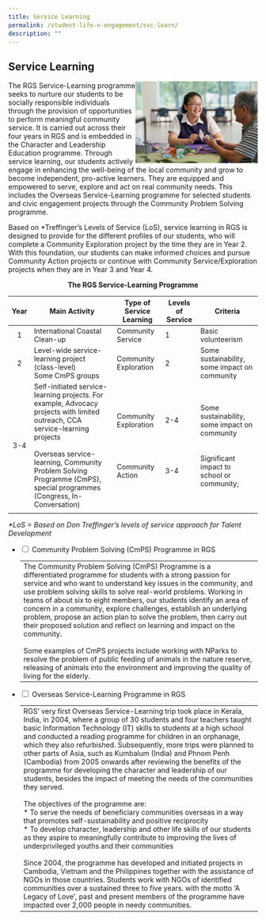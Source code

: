 ```yaml
---
title: Service Learning
permalink: /student-life-n-engagement/svc-learn/
description: ""
---
```

## Service Learning

<img src="/images/Service Learning.jpg" style="width:49%" align=right>

The RGS Service-Learning programme seeks to nurture our students to be socially responsible individuals through the provision of opportunities to perform meaningful community service. It is carried out across their four years in RGS and is embedded in the Character and Leadership Education programme. Through service learning, our students actively engage in enhancing the well-being of the local community and grow to become independent, pro-active learners. They are equipped and empowered to serve, explore and act on real community needs. This includes the Overseas Service-Learning programme for selected students and civic engagement projects through the Community Problem Solving programme.

Based on \*Treffinger’s Levels of Service (LoS), service learning in RGS is designed to provide for the different profiles of our students, who will complete a Community Exploration project by the time they are in Year 2. With this foundation, our students can make informed choices and pursue Community Action projects or continue with Community Service/Exploration projects when they are in Year 3 and Year 4.

<b><center>The RGS Service-Learning Programme</center></b>

| Year  | Main Activity  | Type of Service Learning  | Levels of Service  |  Criteria |
|:-:|---|---|---|---|
| 1  | International Coastal Clean-up  | Community Service  | 1  | Basic volunteerism  |
| 2  | Level-wide service-learning project (class-level)  <br>Some CmPS groups  | Community Exploration  | 2  | Some sustainability, some impact on community  |
| 3-4  | Self-initiated service-learning projects. For example, Advocacy projects with limited outreach, CCA service-learning projects<br><br>Overseas service-learning, Community Problem Solving Programme (CmPS), special programmes (Congress, In-Conversation)  | Community Exploration<br><br><br><br><br>Community Action  | 2-4<br><br><br><br><br><br>3-4  | Some sustainability, some impact on community<br><br><br>Significant impact to school or community;  |
|   |   |   |   |   |

_\*LoS = Based on Don Treffinger’s levels of service approach for Talent Development_

<ul class="jekyllcodex_accordion">
  <li>
    <input type="checkbox" id="accordion1"> <label for="accordion1">Community Problem Solving (CmPS) Programme in RGS</label>
    <div>
      <table>
        <tr>
          <td>The Community Problem Solving (CmPS) Programme is a differentiated programme for students with a strong passion for service and who want to understand key issues in the community, and use problem solving skills to solve real-world problems. Working in teams of about six to eight members, our students identify an area of concern in a community, explore challenges, establish an underlying problem, propose an action plan to solve the problem, then carry out their proposed solution and reflect on learning and impact on the community.<br>
          <br>
          Some examples of CmPS projects include working with NParks to resolve the problem of public feeding of animals in the nature reserve, releasing of animals into the environment and improving the quality of living for the elderly.</td>
        </tr>
      </table>
    </div>
  </li>
  <li>
    <input type="checkbox" id="accordion2"> <label for="accordion2">Overseas Service-Learning Programme in RGS</label>
    <div>
      <table>
        <tr>
          <td>RGS’ very first Overseas Service-Learning trip took place in Kerala, India, in 2004, where a group of 30 students and four teachers taught basic Information Technology (IT) skills to students at a high school and conducted a reading programme for children in an orphanage, which they also refurbished. Subsequently, more trips were planned to other parts of Asia, such as Kumbalum (India) and Phnom Penh (Cambodia) from 2005 onwards after reviewing the benefits of the programme for developing the character and leadership of our students, besides the impact of meeting the needs of the communities they served.<br>
          <br>
          The objectives of the programme are: <br>* To serve the needs of beneficiary communities overseas in a way that promotes self-sustainability and positive reciprocity <br>* To develop character, leadership and other life skills of our students as they aspire to meaningfully contribute to improving the lives of underprivileged youths and their communities<br><br>
          Since 2004, the programme has developed and initiated projects in Cambodia, Vietnam and the Philippines together with the assistance of NGOs in those countries. Students work with NGOs of identified communities over a sustained three to five years. with the motto ‘A Legacy of Love’, past and present members of the programme have impacted over 2,000 people in needy communities.</td>
        </tr>
      </table>
    </div>
  </li>
</ul>